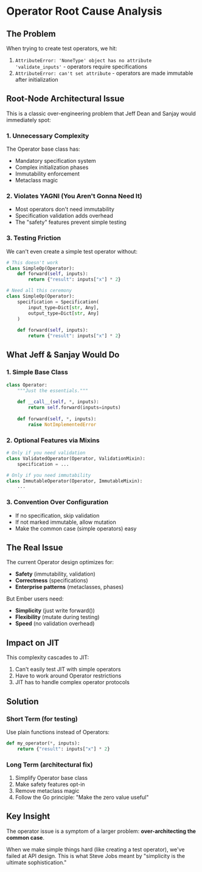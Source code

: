 # Operator Root Cause Analysis

## The Problem

When trying to create test operators, we hit:
1. `AttributeError: 'NoneType' object has no attribute 'validate_inputs'` - operators require specifications
2. `AttributeError: can't set attribute` - operators are made immutable after initialization

## Root-Node Architectural Issue

This is a classic over-engineering problem that Jeff Dean and Sanjay would immediately spot:

### 1. **Unnecessary Complexity**
The Operator base class has:
- Mandatory specification system
- Complex initialization phases  
- Immutability enforcement
- Metaclass magic

### 2. **Violates YAGNI (You Aren't Gonna Need It)**
- Most operators don't need immutability
- Specification validation adds overhead
- The "safety" features prevent simple testing

### 3. **Testing Friction**
We can't even create a simple test operator without:
```python
# This doesn't work
class SimpleOp(Operator):
    def forward(self, inputs):
        return {"result": inputs["x"] * 2}

# Need all this ceremony
class SimpleOp(Operator):
    specification = Specification(
        input_type=Dict[str, Any],
        output_type=Dict[str, Any]
    )
    
    def forward(self, inputs):
        return {"result": inputs["x"] * 2}
```

## What Jeff & Sanjay Would Do

### 1. **Simple Base Class**
```python
class Operator:
    """Just the essentials."""
    
    def __call__(self, *, inputs):
        return self.forward(inputs=inputs)
    
    def forward(self, *, inputs):
        raise NotImplementedError
```

### 2. **Optional Features via Mixins**
```python
# Only if you need validation
class ValidatedOperator(Operator, ValidationMixin):
    specification = ...

# Only if you need immutability  
class ImmutableOperator(Operator, ImmutableMixin):
    ...
```

### 3. **Convention Over Configuration**
- If no specification, skip validation
- If not marked immutable, allow mutation
- Make the common case (simple operators) easy

## The Real Issue

The current Operator design optimizes for:
- **Safety** (immutability, validation)
- **Correctness** (specifications)
- **Enterprise patterns** (metaclasses, phases)

But Ember users need:
- **Simplicity** (just write forward())
- **Flexibility** (mutate during testing)
- **Speed** (no validation overhead)

## Impact on JIT

This complexity cascades to JIT:
1. Can't easily test JIT with simple operators
2. Have to work around Operator restrictions
3. JIT has to handle complex operator protocols

## Solution

### Short Term (for testing)
Use plain functions instead of Operators:
```python
def my_operator(*, inputs):
    return {"result": inputs["x"] * 2}
```

### Long Term (architectural fix)
1. Simplify Operator base class
2. Make safety features opt-in
3. Remove metaclass magic
4. Follow the Go principle: "Make the zero value useful"

## Key Insight

The operator issue is a symptom of a larger problem: **over-architecting the common case**.

When we make simple things hard (like creating a test operator), we've failed at API design. This is what Steve Jobs meant by "simplicity is the ultimate sophistication."